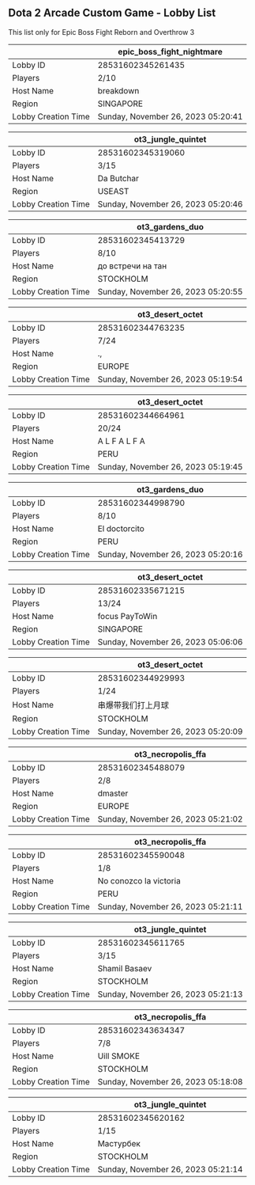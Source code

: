 ## Dota 2 Arcade Custom Game - Lobby List

This list only for Epic Boss Fight Reborn and Overthrow 3

|  | epic_boss_fight_nightmare |
| ------ | ------ |
| Lobby ID | 28531602345261435 |
| Players | 2/10 |
| Host Name | breakdown |
| Region | SINGAPORE |
| Lobby Creation Time | Sunday, November 26, 2023 05:20:41 |


|  | ot3_jungle_quintet |
| ------ | ------ |
| Lobby ID | 28531602345319060 |
| Players | 3/15 |
| Host Name | Da Butchar |
| Region | USEAST |
| Lobby Creation Time | Sunday, November 26, 2023 05:20:46 |


|  | ot3_gardens_duo |
| ------ | ------ |
| Lobby ID | 28531602345413729 |
| Players | 8/10 |
| Host Name | до встречи на тан |
| Region | STOCKHOLM |
| Lobby Creation Time | Sunday, November 26, 2023 05:20:55 |


|  | ot3_desert_octet |
| ------ | ------ |
| Lobby ID | 28531602344763235 |
| Players | 7/24 |
| Host Name | ., |
| Region | EUROPE |
| Lobby Creation Time | Sunday, November 26, 2023 05:19:54 |


|  | ot3_desert_octet |
| ------ | ------ |
| Lobby ID | 28531602344664961 |
| Players | 20/24 |
| Host Name | A L F A L F A |
| Region | PERU |
| Lobby Creation Time | Sunday, November 26, 2023 05:19:45 |


|  | ot3_gardens_duo |
| ------ | ------ |
| Lobby ID | 28531602344998790 |
| Players | 8/10 |
| Host Name | El doctorcito |
| Region | PERU |
| Lobby Creation Time | Sunday, November 26, 2023 05:20:16 |


|  | ot3_desert_octet |
| ------ | ------ |
| Lobby ID | 28531602335671215 |
| Players | 13/24 |
| Host Name | focus PayToWin |
| Region | SINGAPORE |
| Lobby Creation Time | Sunday, November 26, 2023 05:06:06 |


|  | ot3_desert_octet |
| ------ | ------ |
| Lobby ID | 28531602344929993 |
| Players | 1/24 |
| Host Name | 串爆带我们打上月球 |
| Region | STOCKHOLM |
| Lobby Creation Time | Sunday, November 26, 2023 05:20:09 |


|  | ot3_necropolis_ffa |
| ------ | ------ |
| Lobby ID | 28531602345488079 |
| Players | 2/8 |
| Host Name | dmaster |
| Region | EUROPE |
| Lobby Creation Time | Sunday, November 26, 2023 05:21:02 |


|  | ot3_necropolis_ffa |
| ------ | ------ |
| Lobby ID | 28531602345590048 |
| Players | 1/8 |
| Host Name | No conozco la victoria |
| Region | PERU |
| Lobby Creation Time | Sunday, November 26, 2023 05:21:11 |


|  | ot3_jungle_quintet |
| ------ | ------ |
| Lobby ID | 28531602345611765 |
| Players | 3/15 |
| Host Name | Shamil Basaev |
| Region | STOCKHOLM |
| Lobby Creation Time | Sunday, November 26, 2023 05:21:13 |


|  | ot3_necropolis_ffa |
| ------ | ------ |
| Lobby ID | 28531602343634347 |
| Players | 7/8 |
| Host Name | Uill SMOKE |
| Region | STOCKHOLM |
| Lobby Creation Time | Sunday, November 26, 2023 05:18:08 |


|  | ot3_jungle_quintet |
| ------ | ------ |
| Lobby ID | 28531602345620162 |
| Players | 1/15 |
| Host Name | Мастурбек |
| Region | STOCKHOLM |
| Lobby Creation Time | Sunday, November 26, 2023 05:21:14 |


